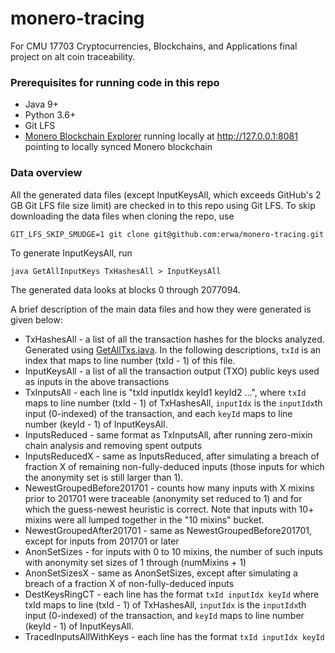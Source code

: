 # monero-tracing

For CMU 17703 Cryptocurrencies, Blockchains, and Applications final project on alt coin traceability.


### Prerequisites for running code in this repo

* Java 9+
* Python 3.6+
* Git LFS
* [Monero Blockchain Explorer](https://github.com/moneroexamples/onion-monero-blockchain-explorer) running locally at http://127.0.0.1:8081 pointing to locally synced Monero blockchain


### Data overview

All the generated data files (except InputKeysAll, which exceeds GitHub's 2 GB Git LFS file size limit) are checked in to this repo using Git LFS. To skip downloading the data files when cloning the repo, use

```
GIT_LFS_SKIP_SMUDGE=1 git clone git@github.com:erwa/monero-tracing.git
```

To generate InputKeysAll, run

```
java GetAllInputKeys TxHashesAll > InputKeysAll
```

The generated data looks at blocks 0 through 2077094.

A brief description of the main data files and how they were generated is given below:

* TxHashesAll - a list of all the transaction hashes for the blocks analyzed. Generated using [GetAllTxs.java](GetAllTxs.java). In the following descriptions, `txId` is an index that maps to line number (txId - 1) of this file.
* InputKeysAll - a list of all the transaction output (TXO) public keys used as inputs in the above transactions
* TxInputsAll - each line is "txId inputIdx keyId1 keyId2 ...", where `txId` maps to line number (txId - 1) of TxHashesAll, `inputIdx` is the `inputIdx`th input (0-indexed) of the transaction, and each `keyId` maps to line number (keyId - 1) of InputKeysAll.
* InputsReduced - same format as TxInputsAll, after running zero-mixin chain analysis and removing spent outputs
* InputsReducedX - same as InputsReduced, after simulating a breach of fraction X of remaining non-fully-deduced inputs (those inputs for which the anonymity set is still larger than 1).
* NewestGroupedBefore201701 - counts how many inputs with X mixins prior to 201701 were traceable (anonymity set reduced to 1) and for which the guess-newest heuristic is correct. Note that inputs with 10+ mixins were all lumped together in the "10 mixins" bucket.
* NewestGroupedAfter201701 - same as NewestGroupedBefore201701, except for inputs from 201701 or later
* AnonSetSizes - for inputs with 0 to 10 mixins, the number of such inputs with anonymity set sizes of 1 through (numMixins + 1)
* AnonSetSizesX - same as AnonSetSizes, except after simulating a breach of a fraction X of non-fully-deduced inputs
* DestKeysRingCT - each line has the format `txId inputIdx keyId` where txId maps to line (txId - 1) of TxHashesAll, `inputIdx` is the `inputIdx`th input (0-indexed) of the transaction, and `keyId` maps to line number (keyId - 1) of InputKeysAll.
* TracedInputsAllWithKeys - each line has the format `txId inputIdx keyId`